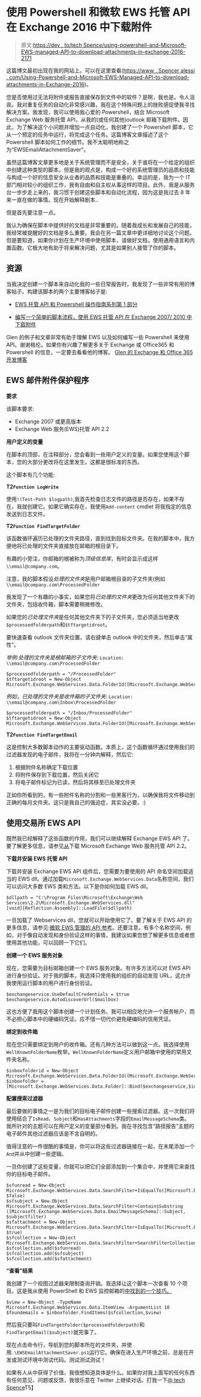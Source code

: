 # 使用 Powershell 和微软 EWS 托管 API 在 Exchange 2016 中下载附件

> 原文:[https://dev . to/tech Spence/using-powershell-and-Microsoft-EWS-managed-API-to-download-attachments-in-exchange-2016-2171](https://dev.to/techspence/using-powershell-and-microsoft-ews-managed-api-to-download-attachments-in-exchange-2016-2171)

这篇博文最初出现在我的网站上。可以在这里查看([https://www . Spencer alessi . com/Using-Powershell-and-Microsoft-EWS-Managed-API-to-download-attachments-in-Exchange-2016](https://www.spenceralessi.com/Using-Powershell-and-Microsoft-EWS-Managed-API-to-download-attachments-in-Exchange-2016))。

您是否使用过无法将附件或报告直接保存到文件中的软件？是啊，我也是。令人沮丧。我对重复任务的自动化非常感兴趣，我在这个特殊问题上的挫败感促使我寻找解决方案。我发现，我可以使用我心爱的 Powershell，结合 Microsoft Exchange Web 服务托管 API，从我的(或任何其他)outlook 邮箱下载附件。因此，为了解决这个小问题并增加一点自动化，我创建了一个 Powershell 脚本，它从一个预定的任务中运行，将完成这个任务。这篇博客文章描述了这个 Powershell 脚本如何工作的细节。我不太聪明地称之为“EWSEmailAttachmentSaver”。

虽然这篇博客文章更多地是关于系统管理而不是安全，关于谁将在一个给定的组织中创建这种类型的脚本，但是我的观点是，构成一个好的系统管理员的品质和技能与构成一个好的信息安全从业者的品质和技能是重叠的。幸运的是，我为一个 IT 部门相对较小的组织工作，我有自由和自主权从事这样的项目。此外，我是从服务台一步步走上来的，我习惯于创建这些脚本和自动化流程，因为这是我过去 8 年来一直在做的事情。现在开始解释剧本..

但是首先要注意一点。

我认为确保在脚本中提供好的文档是非常重要的。随着我成长和发展自己的技能，我经常被提醒好的文档是多么重要。我会在另一篇文章中更详细地讨论这个问题。但是要知道，如果你计划在生产环境中使用脚本，请做好文档，使用通用语言和内置函数。它极大地有助于将来解决问题，尤其是如果别人接管了你的脚本。

## [](#resources)资源

当我决定创建一个脚本来自动化我的一些日常报告时，我发现了一些非常有用的博客帖子。构建该脚本的两个主要博客帖子是:

*   [EWS 托管 API 和 Powershell 操作指南系列第 1 部分](https://gsexdev.blogspot.com/2012/01/ews-managed-api-and-powershell-how-to.html)

*   [编写一个简单的脚本流程，使用 EWS 托管 API 在 Exchange 2007/ 2010 中下载附件](https://gsexdev.blogspot.com/2010/01/writing-simple-scripted-process-to.html)

Glen 的例子和文章非常有助于理解 EWS 以及如何编写一些 Powershell 来使用 API。谢谢格伦。如果你有兴趣了解更多关于 Exchange 或 Office365 和 Powershell 的信息，一定要去看看他的博客。 [Glen 的 Exchange 和 Office 365 开发博客](https://gsexdev.blogspot.com)

## [](#ews-email-attachment-saver)EWS 邮件附件保护程序

**要求**

该脚本要求:

*   Exchange 2007 或更高版本
*   Exchange Web 服务(EWS)托管 API 2.2

**用户定义的变量**

在脚本的顶部，在注释部分，您会看到一些用户定义的变量。如果您使用这个脚本，您的大部分更改将在这里发生。这都是很标准的东西。

这个脚本有几个功能:

**T2`Function LogWrite`**

使用`!(Test-Path $logpath)`,我首先检查日志文件的路径是否存在，如果不存在，我就创建它。如果它确实存在，我使用`Add-content` cmdlet 将我指定的信息发送到日志文件。

**T2`Function FindTargetFolder`**

该函数循环遍历已处理的文件夹路径，直到找到目标文件夹。在我的脚本中，我方便地将已处理的文件夹直接放在邮箱的根目录下。

有趣的小旁注，你邮箱的根被称为*顶级信息库*，有时会显示成这样`\\email@company.com`。

注意，我的脚本假设*处理的文件夹*是用户邮箱根目录的子文件夹(例如`\\email@company.com\ProcessedFolder`

我发现了一个有趣的小事实，如果您将*已处理的文件夹*更改为任何其他文件夹下的文件夹，包括收件箱，脚本需要稍微修改。

如果您的*已处理文件夹*是任何其他文件夹下的子文件夹，您必须适当地更改`$processedfolderpath`和`$tftargetidroot`。

要快速查看 outlook 文件夹位置，请右键单击 outlook 中的文件夹，然后单击“属性”。

*举例:处理的文件夹是根邮箱的子文件夹:* `Location: \\email@company.com\ProcessedFolder`

```
$processedfolderpath = "/ProcessedFolder"
$tftargetidroot = New-Object Microsoft.Exchange.WebServices.Data.FolderId([Microsoft.Exchange.WebServices.Data.WellKnownFolderName]::MsgFolderRoot,$mailbox) 
```

*例如，已处理的文件夹是收件箱的子文件夹:* `Location: \\email@company.com\Inbox\ProcessedFolder`

```
$processedfolderpath = "/Inbox/ProcessedFolder"
$tftargetidroot = New-Object Microsoft.Exchange.WebServices.Data.FolderId([Microsoft.Exchange.WebServices.Data.WellKnownFolderName]::Inbox,$processedfolderpath) 
```

**T2`Function FindTargetEmail`**

这是控制大多数脚本动作的主要驱动函数。本质上，这个函数循环通过使用我们的过滤器发现的电子邮件，我将在一分钟内解释，然后它:

1.  根据附件名称确定下载位置
2.  将附件保存到下载位置，然后关闭它
3.  将电子邮件标记为已读，然后将其移至已处理文件夹

正如你所看到的，有一些附件名称的分割和一些黑客行为，以确保我将文件移动到正确的每月文件夹。这只是我自己的强迫症，其实没必要。:)

## [](#using-the-exchange-ews-api)使用交易所 EWS API

既然我已经解释了这些函数的作用，我们可以继续解释 Exchange EWS API 了。要了解更多信息，请参见[从](http://www.microsoft.com/en-us/download/details.aspx?id=42951)下载 Microsoft Exchange Web 服务托管 API 2.2。

**下载并安装 EWS 托管 API**

下载并安装 Exchange EWS API 组件后，您需要为要使用的 API 命名空间加载适当的 EWS dll。通过加载`Microsoft.Exchange.WebServices.Data`名称空间，我们可以访问大多数 EWS 类和方法。以下是你如何加载 EWS dll。

```
$dllpath = "C:\Program Files\Microsoft\Exchange\Web Services\2.2\Microsoft.Exchange.WebServices.dll"
[void][Reflection.Assembly]::LoadFile($dllpath) 
```

一旦加载了 Webservices dll，您就可以开始使用它了。要了解关于 EWS API 的更多信息，请参见:[微软 EWS 管理的 API 参考](http://msdn.microsoft.com/en-us/library/jj220535(v=exchg.80).aspx)。还要注意，有多个名称空间，例如，对于像自动发现和身份验证这样的事情，我建议如果您想了解更多信息或者想使用其他功能，可以回顾一下它们。

**创建一个 EWS 服务对象**

现在，您需要为目标邮箱创建一个 EWS 服务对象。有许多方法可以对 EWS API 进行身份验证。对于我的脚本，我选择只使用我的组织的自动发现 URL，这允许我使用运行脚本的用户进行身份验证。

```
$exchangeservice.UseDefaultCredentials = $true
$exchangeservice.AutodiscoverUrl($mailbox) 
```

这也方便了我用这个脚本创建一个计划任务。我可以相应地允许一个服务帐户，而不必担心脚本中的硬编码凭证。应不惜一切代价避免硬编码的信用凭证。

**绑定到收件箱**

现在您只需要绑定到用户的收件箱。还有几种方法可以做到这一点。我选择使用`WellKnownFolderName`枚举。`WellKnownFolderName`定义用户邮箱中使用的常用文件夹名称。

```
$inboxfolderid = New-Object Microsoft.Exchange.WebServices.Data.FolderId([Microsoft.Exchange.WebServices.Data.WellKnownFolderName]::Inbox,$mailbox)
$inboxfolder = [Microsoft.Exchange.WebServices.Data.Folder]::Bind($exchangeservice,$inboxfolderid) 
```

**配置搜索过滤器**

最后要做的事情之一是为我们的目标电子邮件创建一些搜索过滤器。这一次我们将使用结合了`IsRead`、`Subject`和`HasAttachments`字段的`EmailMessageSchema`类。我所针对的主题可以在用户定义的变量部分看到。我在寻找包含“路径报告”主题的电子邮件其他过滤器应该是不言自明的。

值得注意的一件很酷的事情是，你可以将这些过滤器链接在一起，在末尾添加一个`And`并从中创建一些逻辑。

一旦你创建了这些变量，你就可以把它们全部添加到一个集合中，并使用它来查找你的目标电子邮件。

```
$sfunread = New-Object Microsoft.Exchange.WebServices.Data.SearchFilter+IsEqualTo([Microsoft.Exchange.WebServices.Data.EmailMessageSchema]::IsRead, $false)
$sfsubject = New-Object Microsoft.Exchange.WebServices.Data.SearchFilter+ContainsSubstring ([Microsoft.Exchange.WebServices.Data.EmailMessageSchema]::Subject, $subjectfilter)
$sfattachment = New-Object Microsoft.Exchange.WebServices.Data.SearchFilter+IsEqualTo([Microsoft.Exchange.WebServices.Data.EmailMessageSchema]::HasAttachments, $true)
$sfcollection = New-Object Microsoft.Exchange.WebServices.Data.SearchFilter+SearchFilterCollection([Microsoft.Exchange.WebServices.Data.LogicalOperator]::And);
$sfcollection.add($sfunread)
$sfcollection.add($sfsubject)
$sfcollection.add($sfattachment) 
```

**“查看”结果**

我创建了一个视图过滤器来限制查询开销。我选择让这个脚本一次查看 10 个项目。这是我从使用 PowerShell 和 EWS 监控邮箱的[中找到的一个技巧。](https://seanonit.wordpress.com/2014/10/29/using-powershell-and-ews-to-monitor-a-mailbox/)

```
$view = New-Object -TypeName Microsoft.Exchange.WebServices.Data.ItemView -ArgumentList 10
$foundemails = $inboxfolder.FindItems($sfcollection,$view) 
```

然后我只要叫`FindTargetFolder($processedfolderpath)`和`FindTargetEmail($subject)`就完事了。

现在点击命令行，导航到您的脚本所在的文件夹，并使用`.\EWSEmailAttachmentSaver.ps1`运行它。确保在进入生产环境之前，总是在开发或测试环境中测试代码。测试测试测试！

如果有人从中获得了价值，我很想知道具体是什么。如果你对我上面写的任何东西有任何意见、问题或反馈，我很乐意在 Twitter 上继续对话。打我一下[@ tech Spence](http://twitter.com/techspence)T5】